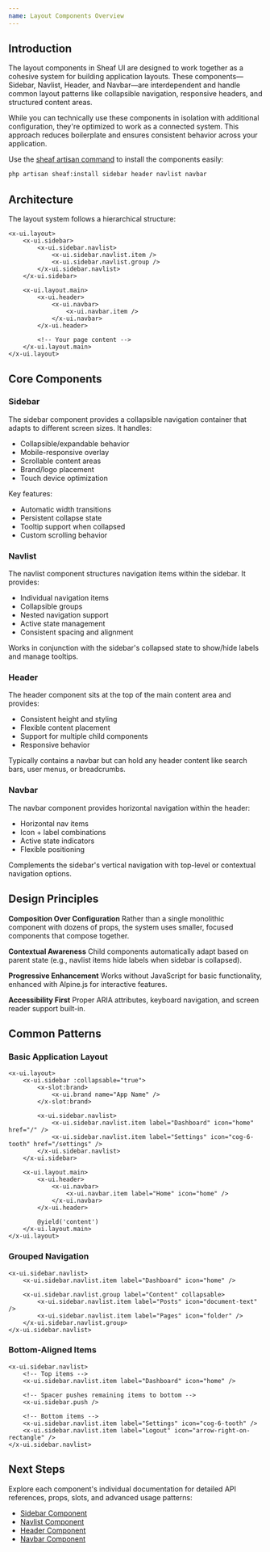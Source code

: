 ```yaml
---
name: Layout Components Overview
---
```


## Introduction

The layout components in Sheaf UI are designed to work together as a cohesive system for building application layouts. These components—Sidebar, Navlist, Header, and Navbar—are interdependent and handle common layout patterns like collapsible navigation, responsive headers, and structured content areas.

While you can technically use these components in isolation with additional configuration, they're optimized to work as a connected system. This approach reduces boilerplate and ensures consistent behavior across your application.


Use the [sheaf artisan command](/docs/guides/cli-installation#content-component-management) to install the  components easily:

```bash
php artisan sheaf:install sidebar header navlist navbar
```


## Architecture

The layout system follows a hierarchical structure:

```blade
<x-ui.layout>
    <x-ui.sidebar>
        <x-ui.sidebar.navlist>
            <x-ui.sidebar.navlist.item />
            <x-ui.sidebar.navlist.group />
        </x-ui.sidebar.navlist>
    </x-ui.sidebar>
    
    <x-ui.layout.main>
        <x-ui.header>
            <x-ui.navbar>
                <x-ui.navbar.item />
            </x-ui.navbar>
        </x-ui.header>
        
        <!-- Your page content -->
    </x-ui.layout.main>
</x-ui.layout>
```

## Core Components

### Sidebar

The sidebar component provides a collapsible navigation container that adapts to different screen sizes. It handles:

- Collapsible/expandable behavior
- Mobile-responsive overlay
- Scrollable content areas
- Brand/logo placement
- Touch device optimization

Key features:
- Automatic width transitions
- Persistent collapse state
- Tooltip support when collapsed
- Custom scrolling behavior

### Navlist

The navlist component structures navigation items within the sidebar. It provides:

- Individual navigation items
- Collapsible groups
- Nested navigation support
- Active state management
- Consistent spacing and alignment

Works in conjunction with the sidebar's collapsed state to show/hide labels and manage tooltips.

### Header

The header component sits at the top of the main content area and provides:

- Consistent height and styling
- Flexible content placement
- Support for multiple child components
- Responsive behavior

Typically contains a navbar but can hold any header content like search bars, user menus, or breadcrumbs.

### Navbar

The navbar component provides horizontal navigation within the header:

- Horizontal nav items
- Icon + label combinations
- Active state indicators
- Flexible positioning

Complements the sidebar's vertical navigation with top-level or contextual navigation options.

## Design Principles

**Composition Over Configuration**
Rather than a single monolithic component with dozens of props, the system uses smaller, focused components that compose together.

**Contextual Awareness**
Child components automatically adapt based on parent state (e.g., navlist items hide labels when sidebar is collapsed).

**Progressive Enhancement**
Works without JavaScript for basic functionality, enhanced with Alpine.js for interactive features.

**Accessibility First**
Proper ARIA attributes, keyboard navigation, and screen reader support built-in.

## Common Patterns

### Basic Application Layout

```blade
<x-ui.layout>
    <x-ui.sidebar :collapsable="true">
        <x-slot:brand>
            <x-ui.brand name="App Name" />
        </x-slot:brand>
        
        <x-ui.sidebar.navlist>
            <x-ui.sidebar.navlist.item label="Dashboard" icon="home" href="/" />
            <x-ui.sidebar.navlist.item label="Settings" icon="cog-6-tooth" href="/settings" />
        </x-ui.sidebar.navlist>
    </x-ui.sidebar>
    
    <x-ui.layout.main>
        <x-ui.header>
            <x-ui.navbar>
                <x-ui.navbar.item label="Home" icon="home" />
            </x-ui.navbar>
        </x-ui.header>
        
        @yield('content')
    </x-ui.layout.main>
</x-ui.layout>
```

### Grouped Navigation

```blade
<x-ui.sidebar.navlist>
    <x-ui.sidebar.navlist.item label="Dashboard" icon="home" />
    
    <x-ui.sidebar.navlist.group label="Content" collapsable>
        <x-ui.sidebar.navlist.item label="Posts" icon="document-text" />
        <x-ui.sidebar.navlist.item label="Pages" icon="folder" />
    </x-ui.sidebar.navlist.group>
</x-ui.sidebar.navlist>
```

### Bottom-Aligned Items

```blade
<x-ui.sidebar.navlist>
    <!-- Top items -->
    <x-ui.sidebar.navlist.item label="Dashboard" icon="home" />
    
    <!-- Spacer pushes remaining items to bottom -->
    <x-ui.sidebar.push />
    
    <!-- Bottom items -->
    <x-ui.sidebar.navlist.item label="Settings" icon="cog-6-tooth" />
    <x-ui.sidebar.navlist.item label="Logout" icon="arrow-right-on-rectangle" />
</x-ui.sidebar.navlist>
```

## Next Steps

Explore each component's individual documentation for detailed API references, props, slots, and advanced usage patterns:

- [Sidebar Component](/docs/layouts/sidebar)
- [Navlist Component](/docs/layouts/navlist)
- [Header Component](/docs/layouts/header)
- [Navbar Component](/docs/layouts/navbar)